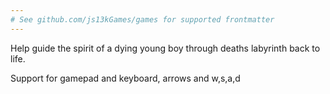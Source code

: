 ```yaml
---
# See github.com/js13kGames/games for supported frontmatter
---
```

Help guide the spirit of a dying young boy through deaths labyrinth back to life.

Support for gamepad and keyboard, arrows and w,s,a,d